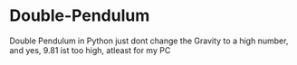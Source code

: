 # Double-Pendulum
Double Pendulum in Python
just dont change the Gravity to a high number, and yes, 9.81 ist too high, atleast for my PC
